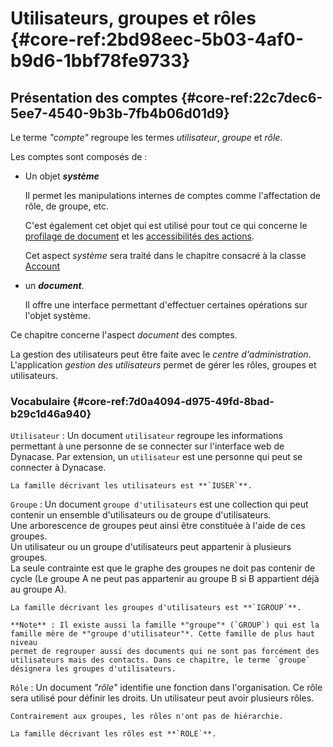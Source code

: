 # Utilisateurs, groupes et rôles {#core-ref:2bd98eec-5b03-4af0-b9d6-1bbf78fe9733}
 
## Présentation des comptes {#core-ref:22c7dec6-5ee7-4540-9b3b-7fb4b06d01d9}

Le terme _"compte"_ regroupe les termes _utilisateur_, _groupe_ et _rôle_. 

Les comptes sont composés de :

*   Un objet **_système_**
    
    Il permet les manipulations internes de comptes comme l'affectation de rôle,
    de groupe, etc.
    
    C'est également cet objet qui est utilisé pour tout ce qui concerne le
    [profilage de document][profilage] et les [accessibilités des actions][ACL].
    
    Cet aspect _système_ sera traité dans le chapitre consacré à la classe
    [Account][class_account]

*   un **_document_**.
    
    Il offre une interface permettant d'effectuer certaines opérations sur
    l'objet système.

Ce chapitre concerne l'aspect _document_ des comptes.

La gestion des utilisateurs peut être faite avec le _centre d'administration_.
L'application _gestion des utilisateurs_ permet de gérer les rôles, groupes et
utilisateurs.

### Vocabulaire {#core-ref:7d0a4094-d975-49fd-8bad-b29c1d46a940}

`Utilisateur`
:   Un document `utilisateur` regroupe les informations permettant à une
    personne de se connecter sur l'interface web de Dynacase. Par extension, un
    `utilisateur` est une personne qui peut se connecter à Dynacase.
    
    La famille décrivant les utilisateurs est **`IUSER`**.

`Groupe`
:   Un document `groupe d'utilisateurs` est une collection qui peut contenir un
    ensemble d'utilisateurs ou de groupe d'utilisateurs.  
    Une arborescence de groupes peut ainsi être constituée à l'aide de ces
    groupes.  
    Un utilisateur ou un groupe d'utilisateurs peut appartenir à plusieurs
    groupes.  
    La seule contrainte est que le graphe des groupes ne doit pas contenir de
    cycle (Le groupe A ne peut pas appartenir au groupe B si B appartient déjà
    au groupe A).
    
    La famille décrivant les groupes d'utilisateurs est **`IGROUP`**.
    
    **Note** : Il existe aussi la famille *"groupe"* (`GROUP`) qui est la
    famille mère de *"groupe d'utilisateur"*. Cette famille de plus haut niveau
    permet de regrouper aussi des documents qui ne sont pas forcément des
    utilisateurs mais des contacts. Dans ce chapitre, le terme `groupe`
    désignera les groupes d'utilisateurs.
    
`Rôle`
:   Un document _"rôle"_ identifie une fonction dans l'organisation. Ce rôle
    sera utilisé pour définir les droits. Un utilisateur peut avoir plusieurs
    rôles.
    
    Contrairement aux groupes, les rôles n'ont pas de hiérarchie.
    
    La famille décrivant les rôles est **`ROLE`**.

<!-- links -->
[profilage]: #core-ref:ce576351-dbe6-45d1-8097-f9573502b651
[ACL]: #core-ref:a98b72ea-c063-4907-abc4-e5171ab55e59
[class_account]: #core-ref:68c93fb2-088c-435a-b4ac-e1b94095d0c9 "Manipulation des comptes utilisateur"